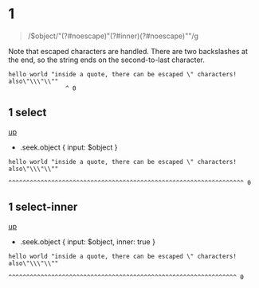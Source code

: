 # 1

> /\$object/"(?#noescape)\"(?#inner)(?#noescape)\""/g

Note that escaped characters are handled. There are two backslashes at the end,
so the string ends on the second-to-last character.

```
hello world "inside a quote, there can be escaped \" characters! also\"\\\"\\""
                ^ 0
```

## 1 select
[up](#1)

- .seek.object { input: $object }

```
hello world "inside a quote, there can be escaped \" characters! also\"\\\"\\""
            ^^^^^^^^^^^^^^^^^^^^^^^^^^^^^^^^^^^^^^^^^^^^^^^^^^^^^^^^^^^^^^^^^^ 0
```

## 1 select-inner
[up](#1)

- .seek.object { input: $object, inner: true }

```
hello world "inside a quote, there can be escaped \" characters! also\"\\\"\\""
             ^^^^^^^^^^^^^^^^^^^^^^^^^^^^^^^^^^^^^^^^^^^^^^^^^^^^^^^^^^^^^^^^ 0
```
